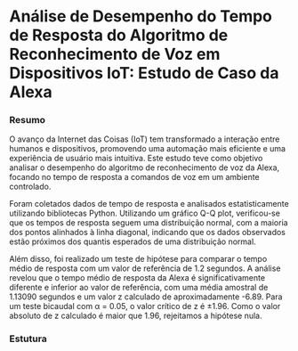 # Análise de Desempenho do Tempo de Resposta do Algoritmo de Reconhecimento de Voz em Dispositivos IoT: Estudo de Caso da Alexa 

### Resumo 
O avanço da Internet das Coisas (IoT) tem transformado a interação entre humanos e dispositivos, promovendo uma automação mais eficiente e uma experiência de usuário mais intuitiva. Este estudo teve como objetivo analisar o desempenho do algoritmo de reconhecimento de voz da Alexa, focando no tempo de resposta a comandos de voz em um ambiente controlado.

Foram coletados dados de tempo de resposta e analisados estatisticamente utilizando bibliotecas Python. Utilizando um gráfico Q-Q plot, verificou-se que os tempos de resposta seguem uma distribuição normal, com a maioria dos pontos alinhados à linha diagonal, indicando que os dados observados estão próximos dos quantis esperados de uma distribuição normal.

Além disso, foi realizado um teste de hipótese para comparar o tempo médio de resposta com um valor de referência de 1.2 segundos. A análise revelou que o tempo médio de resposta da Alexa é significativamente diferente e inferior ao valor de referência, com uma média amostral de 1.13090 segundos e um valor z calculado de aproximadamente -6.89. Para um teste bicaudal com α = 0.05, o valor crítico de z é ±1.96. Como o valor absoluto de z calculado é maior que 1.96, rejeitamos a hipótese nula.

### Estutura 

